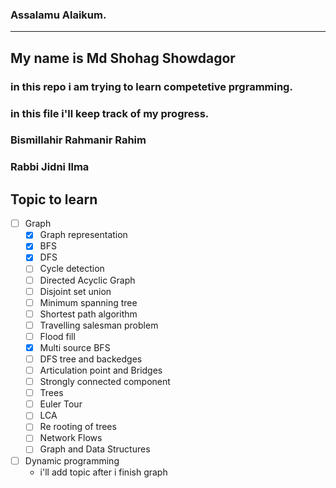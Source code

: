 ### Assalamu Alaikum.
---
## My name is Md Shohag Showdagor
### in this repo i am trying to learn competetive prgramming.
### in this  file i'll keep track of my progress.
### Bismillahir Rahmanir Rahim
### Rabbi Jidni Ilma

## Topic to learn
- [ ] Graph  
    - [x] Graph representation
    - [x] BFS
    - [x] DFS
    - [ ] Cycle detection
    - [ ] Directed Acyclic Graph
    - [ ] Disjoint set union
    - [ ] Minimum spanning tree
    - [ ] Shortest path algorithm  
    - [ ] Travelling salesman problem  
    - [ ] Flood fill  
    - [x] Multi source BFS  
    - [ ] DFS tree and backedges  
    - [ ] Articulation point and Bridges
    - [ ] Strongly connected component
    - [ ] Trees
    - [ ] Euler Tour
    - [ ] LCA
    - [ ] Re rooting of trees
    - [ ] Network Flows
    - [ ] Graph and Data Structures  
- [ ] Dynamic programming  
    - i'll add topic after i finish graph